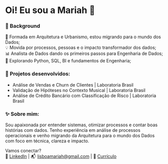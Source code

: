 # Oi! Eu sou a Mariah 👋

### 📖 Background

🎯 Formada em Arquitetura e Urbanismo, estou migrando para o mundo dos Dados; <br>
💡 Movida por processos, pessoas e o impacto transformador dos dados; <br>
📊 Analista de Dados dando os primeiros passos para Engenharia de Dados;    
🚀 Explorando Python, SQL, BI e fundamentos de Engenharia;

### 🔨 Projetos desenvolvidos:
- Análise de Vendas e Churn de Clientes | Laboratoria Brasil
- Validação de Hipóteses no Contexto Musical | Laboratoria Brasil
- Análise de Crédito Bancário com Classificação de Risco | Laboratoria Brasil

### ✨ Sobre mim:
Sou apaixonada por entender sistemas, otimizar processos e contar boas histórias com dados.
Tenho experiência em análise de processos operacionais e venho migrando da Arquitetura para
o mundo dos Dados com foco em técnica, clareza e impacto.

Vamos conectar?  
💼 [LinkedIn](linkedin.com/in/mariahlisboa) | 📬 lisboamariah@gmail.com | 📄 [Currículo](https://docs.google.com/document/d/1JCiJhkkG7DnOZkVv557r3d88ea5hH7PiWJiJOUwZ0ds/edit?usp=sharing)
